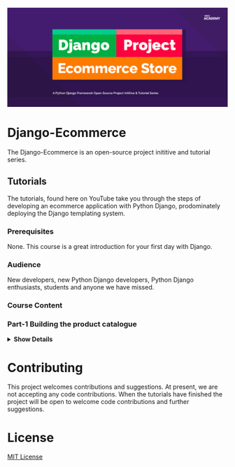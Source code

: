 ![alt text](test2.png)
# Django-Ecommerce
The Django-Ecommerce is an open-source project inititive and tutorial series.   

## Tutorials
The tutorials, found here on YouTube take you through the steps of developing an ecommerce application with Python Django, prodominately deploying the Django templating system.

### Prerequisites
None. This course is a great introduction for your first day with Django.

### Audience
New developers, new Python Django developers, Python Django enthusiasts, students and anyone we have missed.

### Course Content

### **Part-1 Building the product catalogue**
<details>
<summary>
<b>Show Details</b>
</summary>
Part 1
</details>

# Contributing
This project welcomes contributions and suggestions. At present, we are not accepting any code contributions. When the tutorials have finished the project will be open to welcome code contributions and further suggestions.

# License
[MIT License](LICENSE)
